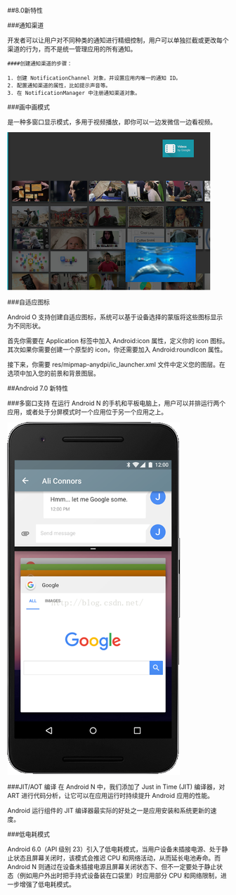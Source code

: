 ##8.0新特性

###通知渠道

开发者可以让用户对不同种类的通知进行精细控制，用户可以单独拦截或更改每个渠道的行为，而不是统一管理应用的所有通知。

	####创建通知渠道的步骤：

	1. 创建 NotificationChannel 对象，并设置应用内唯一的通知 ID。
	2. 配置通知渠道的属性，比如提示声音等。
	3. 在 NotificationManager 中注册通知渠道对象。

###画中画模式

是一种多窗口显示模式，多用于视频播放，即你可以一边发微信一边看视频。
   
![](img/PIP.png) 

###自适应图标

Android O 支持创建自适应图标，系统可以基于设备选择的蒙版将这些图标显示为不同形状。

首先你需要在 Application 标签中加入 Android:icon 属性，定义你的 icon 图标。其次如果你需要创建一个原型的 icon，你还需要加入 Android:roundIcon 属性。

接下来，你需要 res/mipmap-anydpi/ic_launcher.xml 文件中定义您的图层。在 <maskable-icon> 选项中加入您的前景和背景图层。

##Android 7.0 新特性

###多窗口支持
在运行 Android N 的手机和平板电脑上，用户可以并排运行两个应用，或者处于分屏模式时一个应用位于另一个应用之上。 

![](img/multi_window.png) 

###JIT/AOT 编译
在 Android N 中，我们添加了 Just in Time (JIT) 编译器，对 ART 进行代码分析，让它可以在应用运行时持续提升 Android 应用的性能。

Android 运行组件的 JIT 编译器最实际的好处之一是应用安装和系统更新的速度。

###低电耗模式

Android 6.0（API 级别 23）引入了低电耗模式，当用户设备未插接电源、处于静止状态且屏幕关闭时，该模式会推迟 CPU 和网络活动，从而延长电池寿命。而 Android N 则通过在设备未插接电源且屏幕关闭状态下、但不一定要处于静止状态（例如用户外出时把手持式设备装在口袋里）时应用部分 CPU 和网络限制，进一步增强了低电耗模式。




